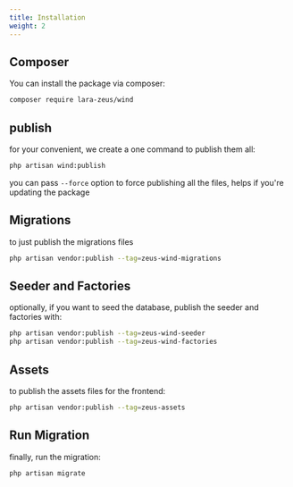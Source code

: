 ```yaml
---
title: Installation
weight: 2
---
```


## Composer

You can install the package via composer:

```bash
composer require lara-zeus/wind
```

## publish
for your convenient, we create a one command to publish them all:

```bash
php artisan wind:publish
```

you can pass `--force` option to force publishing all the files, helps if you're updating the package

## Migrations
to just publish the migrations files

```bash
php artisan vendor:publish --tag=zeus-wind-migrations
```

## Seeder and Factories

optionally, if you want to seed the database, publish the seeder and factories with:

```bash
php artisan vendor:publish --tag=zeus-wind-seeder
php artisan vendor:publish --tag=zeus-wind-factories
```

## Assets

to publish the assets files for the frontend:

```bash
php artisan vendor:publish --tag=zeus-assets
```

## Run Migration

finally, run the migration:

```bash
php artisan migrate
```
